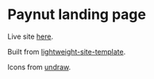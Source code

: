 # Paynut landing page

Live site [here](https://www.paynut.io/).

Built from [lightweight-site-template](https://github.com/mstuartf/lightweight-site-template).

Icons from [undraw](https://undraw.co/).
